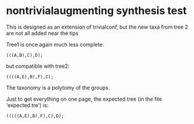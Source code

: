 # nontrivialaugmenting synthesis test

This is designed as an extension of trivialconf, but the new taxa from tree 2 are not all added near the tips

Tree1 is once again much less complete:

    (((A,B),C),D);

but compatible with tree2:

    ((((A,E),B),F),C);

The taxonomy is a polytomy of the groups.

Just to get everything on one page, the expected tree (in the file 'expected.tre') is:

    (((((A,E),B),F),C),D);
